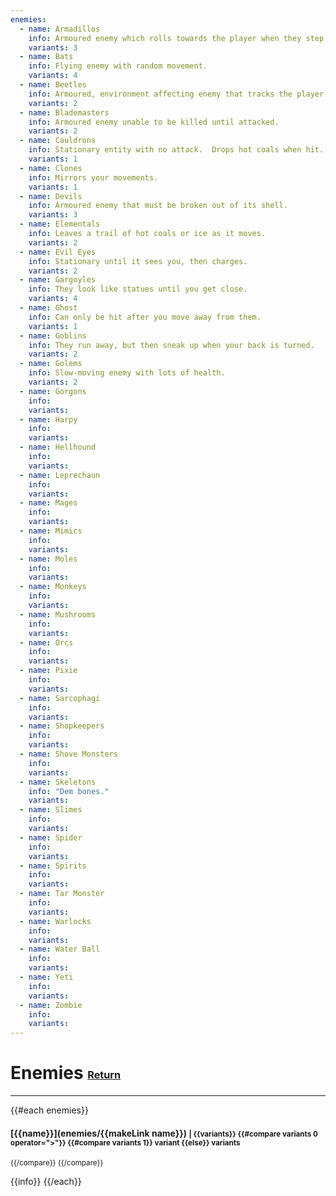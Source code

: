 ```yaml
---
enemies:
  - name: Armadillos
    info: Armoured enemy which rolls towards the player when they step into its line of sight.
    variants: 3
  - name: Bats
    info: Flying enemy with random movement.
    variants: 4
  - name: Beetles
    info: Armoured, environment affecting enemy that tracks the player.
    variants: 2
  - name: Blademasters
    info: Armoured enemy unable to be killed until attacked.
    variants: 2
  - name: Cauldrons
    info: Stationary entity with no attack.  Drops hot coals when hit.
    variants: 1
  - name: Clones
    info: Mirrors your movements.
    variants: 1
  - name: Devils
    info: Armoured enemy that must be broken out of its shell.
    variants: 3
  - name: Elementals
    info: Leaves a trail of hot coals or ice as it moves.
    variants: 2
  - name: Evil Eyes
    info: Stationary until it sees you, then charges.
    variants: 2
  - name: Gargoyles
    info: They look like statues until you get close.
    variants: 4
  - name: Ghost
    info: Can only be hit after you move away from them.
    variants: 1
  - name: Goblins
    info: They run away, but then sneak up when your back is turned.
    variants: 2
  - name: Golems
    info: Slow-moving enemy with lots of health.
    variants: 2
  - name: Gorgons
    info:
    variants:
  - name: Harpy
    info:
    variants:
  - name: Hellhound
    info:
    variants:
  - name: Leprechaun
    info:
    variants:
  - name: Mages
    info:
    variants:
  - name: Mimics
    info:
    variants:
  - name: Moles
    info:
    variants:
  - name: Monkeys
    info:
    variants:
  - name: Mushrooms
    info:
    variants:
  - name: Orcs
    info:
    variants:
  - name: Pixie
    info:
    variants:
  - name: Sarcophagi
    info:
    variants:
  - name: Shopkeepers
    info:
    variants:
  - name: Shove Monsters
    info:
    variants:
  - name: Skeletons
    info: "Dem bones."
    variants:
  - name: Slimes
    info:
    variants:
  - name: Spider
    info:
    variants:
  - name: Spirits
    info:
    variants:
  - name: Tar Monster
    info:
    variants:
  - name: Warlocks
    info:
    variants:
  - name: Water Ball
    info:
    variants:
  - name: Yeti
    info:
    variants:
  - name: Zombie
    info:
    variants:
---  
```

# Enemies <small><sub><sup>[Return](./)</sup></sub></small>
---
{{#each enemies}}
#### [{{name}}](enemies/{{makeLink name}}) <small>| {{variants}} {{#compare variants 0 operator=">"}} {{#compare variants 1}} variant {{else}} variants
{{/compare}}
{{/compare}}
</small>

{{info}}
{{/each}}